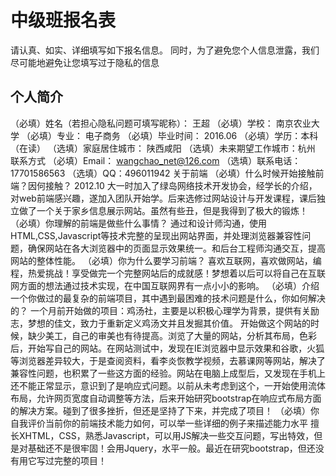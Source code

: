 # 中级班报名表

请认真、如实、详细填写如下报名信息。
同时，为了避免您个人信息泄露，我们尽可能地避免让您填写过于隐私的信息

## 个人简介

（必填）姓名（若担心隐私问题可填写昵称）： 王超
（必填）学校： 南京农业大学
（必填）专业： 电子商务
（必填）毕业时间： 2016.06
（必填）学历：本科（在读）
（选填）家庭居住城市： 陕西咸阳
（选填）未来期望工作城市：杭州
联系方式
（必填）Email： wangchao_net@126.com
（选填）联系电话： 17701586563
（选填）QQ：496011942
关于前端
（必填）什么时候开始接触前端？因何接触？
 2012.10 大一时加入了绿岛网络技术开发协会，经学长的介绍，对web前端感兴趣，遂加入团队开始学。后来选修过网站设计与开发课程，课后独立做了一个关于家乡信息展示网站。虽然有些丑，但是我得到了极大的锻炼！
（必填）你理解的前端是做些什么事情？
通过和设计师沟通，使用HTML,CSS,Javascript等技术完整的呈现出网站界面，并处理浏览器兼容性问题，确保网站在各大浏览器中的页面显示效果统一。和后台工程师沟通交互，提高网站的整体性能。
（必填）你为什么要学习前端？
喜欢互联网，喜欢做网站，编程，热爱挑战！享受做完一个完整网站后的成就感！梦想着以后可以将自己在互联网方面的想法通过技术实现，在中国互联网界有一点小小的影响。
（必填）介绍一个你做过的最复杂的前端项目，其中遇到最困难的技术问题是什么，你如何解决的？
一个月前开始做的项目：鸡汤社，主要是以积极心理学为背景，提供有关励志，梦想的佳文，致力于重新定义鸡汤文并且发掘其价值。
开始做这个网站的时候，缺少美工，自己的审美也有待提高。浏览了大量的网站，分析其布局，色彩后，开始写自己的网站。在网站测试中，发现在IE浏览器中显示效果和谷歌，火狐等浏览器差异较大，于是查阅资料，看李炎恢教学视频，去慕课网等网站，解决了兼容性问题，也积累了一些这方面的经验。网站在电脑上成型后，又发现在手机上还不能正常显示，意识到了是响应式问题。以前从未考虑到这个，一开始使用流体布局，允许网页宽度自动调整等方法，后来开始研究bootstrap在响应式布局方面的解决方案。碰到了很多挫折，但还是坚持了下来，并完成了项目！
（必填）你自我评价当前你的前端技术能力如何，可以举一些详细的例子来描述能力水平
擅长XHTML，CSS，熟悉Javascript，可以用JS解决一些交互问题，写出特效，但是对基础还不是很牢固！会用Jquery，水平一般。最近在研究bootstrap，但还没有用它写过完整的项目！


